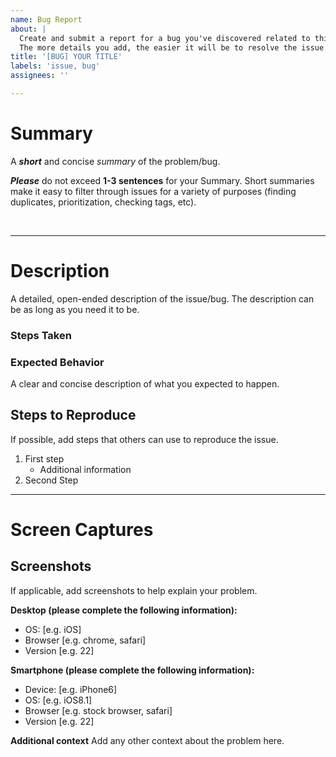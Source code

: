 ```yaml
---
name: Bug Report
about: |
  Create and submit a report for a bug you've discovered related to this repository.
  The more details you add, the easier it will be to resolve the issue.
title: '[BUG] YOUR TITLE'
labels: 'issue, bug'
assignees: ''

---
```


# Summary
A __*short*__ and concise *summary* of the problem/bug.

__*Please*__ do not exceed __1-3 sentences__ for your Summary. Short summaries make it easy to filter through issues for a variety of purposes (finding duplicates, prioritization, checking tags, etc).


<br />

---

# Description

A detailed, open-ended description of the issue/bug. The description can be as long as you need it to be.

### Steps Taken
<!-- List the steps taken that originally produced the issue. This is slightly different from the "Steps to Reproduce" section. -->


### Expected Behavior
A clear and concise description of what you expected to happen.


## Steps to Reproduce
If possible, add steps that others can use to reproduce the issue.

1. First step
    - Additional information
2. Second Step




---
# Screen Captures


## Screenshots
If applicable, add screenshots to help explain your problem.


**Desktop (please complete the following information):**
 - OS: [e.g. iOS]
 - Browser [e.g. chrome, safari]
 - Version [e.g. 22]

**Smartphone (please complete the following information):**
 - Device: [e.g. iPhone6]
 - OS: [e.g. iOS8.1]
 - Browser [e.g. stock browser, safari]
 - Version [e.g. 22]

**Additional context**
Add any other context about the problem here.
